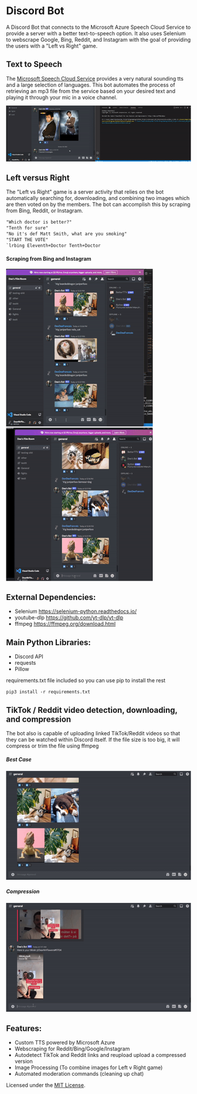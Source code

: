 # Discord Bot
A Discord Bot that connects to the Microsoft Azure Speech Cloud Service to provide a server with a better text-to-speech option.
It also uses Selenium to webscrape Google, Bing, Reddit, and Instagram with the goal of providing the users with a "Left vs Right" game.

## Text to Speech
The [Microsoft Speech Cloud Service](https://learn.microsoft.com/en-us/azure/cognitive-services/speech-service/text-to-speech) provides a very natural sounding tts and a large selection of languages. This bot automates the process of retrieving
an mp3 file from the service based on your desired text and playing it through your mic in a voice channel. 

![demo](https://github.com/DeeFrancois/discord-bot/blob/main/DocumentationImages/tts_demo.gif)


## Left versus Right
The "Left vs Right" game is a server activity that relies on the bot automatically searching for, downloading, and combining two images which are then voted on by the members. The bot can accomplish this by scraping from Bing, Reddit, or Instagram.

```
"Which doctor is better?"
"Tenth for sure"
"No it's def Matt Smith, what are you smoking"
"START THE VOTE"
`lrbing Eleventh+Doctor Tenth+Doctor 
```
#### Scraping from Bing and Instagram
![demo](https://github.com/DeeFrancois/discord-bot/blob/main/DocumentationImages/bing_demosmall.gif)
![demo](https://github.com/DeeFrancois/discord-bot/blob/main/DocumentationImages/ig_demosmall.gif)

## External Dependencies:
- Selenium https://selenium-python.readthedocs.io/
- youtube-dlp https://github.com/yt-dlp/yt-dlp
- ffmpeg https://ffmpeg.org/download.html

## Main Python Libraries:
- Discord API 
- requests
- Pillow

requirements.txt file included so you can use pip to install the rest

    pip3 install -r requirements.txt
    
## TikTok / Reddit video detection, downloading, and compression
The bot also is capable of uploading linked TikTok/Reddit videos so that they can be watched within Discord itself. If the file size is too big, it will compress or trim the file using ffmpeg

##### Best Case
![demo](https://github.com/DeeFrancois/discord-bot/blob/main/DocumentationImages/tiktok_demo1.gif)
##### Compression
![demo](https://github.com/DeeFrancois/discord-bot/blob/main/DocumentationImages/tiktok_demo2.gif)

## Features:
- Custom TTS powered by Microsoft Azure
- Webscraping for Reddit/Bing/Google/Instagram
- Autodetect TikTok and Reddit links and reupload upload a compressed version
- Image Processing (To combine images for Left v Right game)
- Automated moderation commands (cleaning up chat)

Licensed under the [MIT License](LICENSE).
